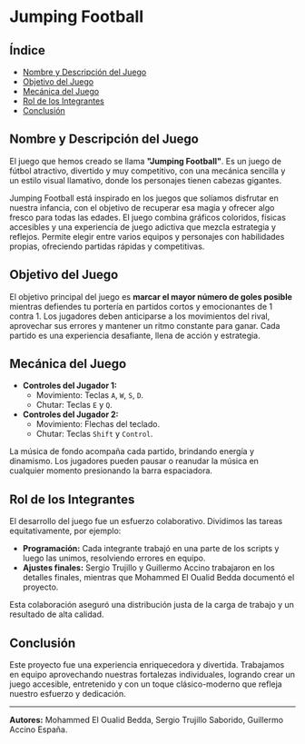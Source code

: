 # Jumping Football

## Índice
- [Nombre y Descripción del Juego](#nombre-y-descripción-del-juego)
- [Objetivo del Juego](#objetivo-del-juego)
- [Mecánica del Juego](#mecánica-del-juego)
- [Rol de los Integrantes](#rol-de-los-integrantes)
- [Conclusión](#conclusión)

## Nombre y Descripción del Juego
El juego que hemos creado se llama **"Jumping Football"**. Es un juego de fútbol atractivo, divertido y muy competitivo, con una mecánica sencilla y un estilo visual llamativo, donde los personajes tienen cabezas gigantes.

Jumping Football está inspirado en los juegos que solíamos disfrutar en nuestra infancia, con el objetivo de recuperar esa magia y ofrecer algo fresco para todas las edades. El juego combina gráficos coloridos, físicas accesibles y una experiencia de juego adictiva que mezcla estrategia y reflejos. Permite elegir entre varios equipos y personajes con habilidades propias, ofreciendo partidas rápidas y competitivas.

## Objetivo del Juego
El objetivo principal del juego es **marcar el mayor número de goles posible** mientras defiendes tu portería en partidos cortos y emocionantes de 1 contra 1. Los jugadores deben anticiparse a los movimientos del rival, aprovechar sus errores y mantener un ritmo constante para ganar. Cada partido es una experiencia desafiante, llena de acción y estrategia.

## Mecánica del Juego
- **Controles del Jugador 1:**
  - Movimiento: Teclas `A`, `W`, `S`, `D`.
  - Chutar: Teclas `E` y `Q`.
- **Controles del Jugador 2:**
  - Movimiento: Flechas del teclado.
  - Chutar: Teclas `Shift` y `Control`.

La música de fondo acompaña cada partido, brindando energía y dinamismo. Los jugadores pueden pausar o reanudar la música en cualquier momento presionando la barra espaciadora.

## Rol de los Integrantes
El desarrollo del juego fue un esfuerzo colaborativo. Dividimos las tareas equitativamente, por ejemplo:
- **Programación:** Cada integrante trabajó en una parte de los scripts y luego las unimos, resolviendo errores en equipo.
- **Ajustes finales:** Sergio Trujillo y Guillermo Accino trabajaron en los detalles finales, mientras que Mohammed El Oualid Bedda documentó el proyecto.

Esta colaboración aseguró una distribución justa de la carga de trabajo y un resultado de alta calidad.

## Conclusión
Este proyecto fue una experiencia enriquecedora y divertida. Trabajamos en equipo aprovechando nuestras fortalezas individuales, logrando crear un juego accesible, entretenido y con un toque clásico-moderno que refleja nuestro esfuerzo y dedicación.

---

**Autores:** Mohammed El Oualid Bedda, Sergio Trujillo Saborido, Guillermo Accino España.
